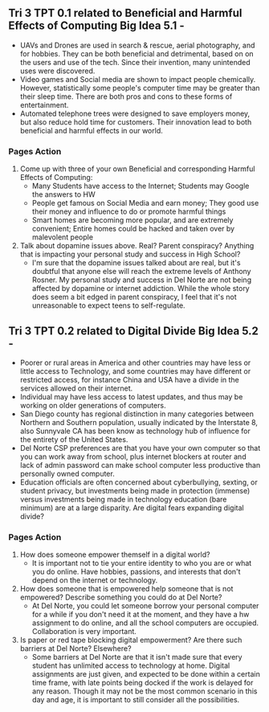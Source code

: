 ## Tri 3 TPT 0.1 related to Beneficial and Harmful Effects of Computing Big Idea 5.1 -
- UAVs and Drones are used in search & rescue, aerial photography, and for hobbies. They can be both beneficial and detrimental, based on on the users and use of the tech. Since their invention, many unintended uses were discovered.
- Video games and Social media are shown to impact people chemically. However, statistically some people's computer time may be greater than their sleep time. There are both pros and cons to these forms of entertainment.
- Automated telephone trees were designed to save employers money, but also reduce hold time for customers. Their innovation lead to both beneficial and harmful effects in our world.
### Pages Action
1. Come up with three of your own Beneficial and corresponding Harmful Effects of Computing:
     - Many Students have access to the Internet; Students may Google the answers to HW
     - People get famous on Social Media and earn money; They good use their money and influence to do or promote harmful things
     - Smart homes are becoming more popular, and are extremely convenient; Entire homes could be hacked and taken over by malevolent people
2. Talk about dopamine issues above. Real? Parent conspiracy? Anything that is impacting your personal study and success in High School?
     - I'm sure that the dopamine issues talked about are real, but it's doubtful that anyone else will reach the extreme levels of Anthony Rosner. My personal study and success in Del Norte are not being affected by dopamine or internet addiction. While the whole story does seem a bit edged in parent conspiracy, I feel that it's not unreasonable to expect teens to self-regulate.

## Tri 3 TPT 0.2 related to Digital Divide Big Idea 5.2 -
- Poorer or rural areas in America and other countries may have less or little access to Technology, and some countries may have different or restricted access, for instance China and USA have a divide in the services allowed on their internet.
- Individual may have less access to latest updates, and thus may be working on older generations of computers.
- San Diego county has regional distinction in many categories between Northern and Southern population, usually indicated by the Interstate 8, also Sunnyvale CA has been know as technology hub of influence for the entirety of the United States.
- Del Norte CSP preferences are that you have your own computer so that you can work away from school, plus internet blockers at router and lack of admin password can make school computer less productive than personally owned computer.
- Education officials are often concerned about cyberbullying, sexting, or student privacy, but investments being made in protection (immense) versus investments being made in technology education (bare minimum) are at a large disparity. Are digital fears expanding digital divide?
### Pages Action
1. How does someone empower themself in a digital world?
     - It is important not to tie your entire identity to who you are or what you do online. Have hobbies, passions, and interests that don't depend on the internet or technology.
2. How does someone that is empowered help someone that is not empowered? Describe something you could do at Del Norte?
     - At Del Norte, you could let someone borrow your personal computer for a while if you don't need it at the moment, and they have a hw assignment to do online, and all the school computers are occupied. Collaboration is very important.
3. Is paper or red tape blocking digital empowerment? Are there such barriers at Del Norte? Elsewhere?
     - Some barriers at Del Norte are that it isn't made sure that every student has unlimited access to technology at home. Digital assignments are just given, and expected to be done within a certain time frame, with late points being docked if the work is delayed for any reason. Though it may not be the most common scenario in this day and age, it is important to still consider all the possibilities.

